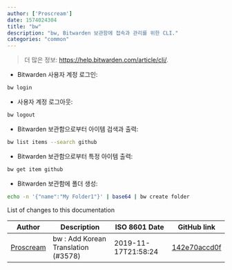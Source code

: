 ```yaml
---
author: ['Proscream']
date: 1574024304
title: "bw"
description: "bw, Bitwarden 보관함에 접속과 관리를 위한 CLI."
categories: "common"
---
```

> 더 많은 정보: <https://help.bitwarden.com/article/cli/>.

- Bitwarden 사용자 계정 로그인:

```bash
bw login
```

- 사용자 계정 로그아웃:

```bash
bw logout
```

- Bitwarden 보관함으로부터 아이템 검색과 출력:

```bash
bw list items --search github
```

- Bitwarden 보관함으로부터 특정 아이템 출력:

```bash
bw get item github
```

- Bitwarden 보관함에 폴더 생성:

```bash
echo -n '{"name":"My Folder1"}' | base64 | bw create folder
```
List of changes to this documentation


Author | Description | ISO 8601 Date | GitHub link
------|-----|-----|-----
[Proscream](mailto:proscream@naver.com) | bw : Add Korean Translation (#3578) | 2019-11-17T21:58:24 | [142e70accd0f](https://github.com/tldr-pages/tldr/commit/142e70accd0fa2ce3243e2281a69273c47bfb52e)

